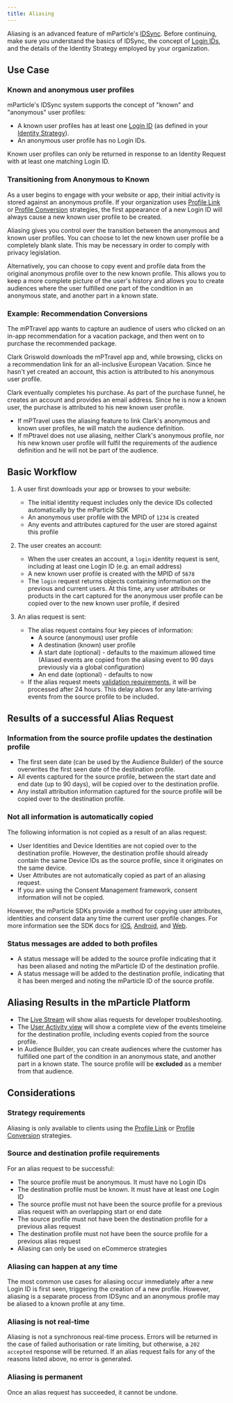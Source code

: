 ```yaml
---
title: Aliasing
---
```

<aside>
Aliasing is an advanced feature of mParticle's <a href="/guides/idsync/use-cases/">IDSync</a>. Before continuing, make sure you understand the basics of IDSync, the concept of <a href="/guides/idsync/components/#login-ids">Login IDs</a>, and the details of the Identity Strategy employed by your organization.
</aside>

## Use Case

### Known and anonymous user profiles
mParticle's IDSync system supports the concept of "known" and "anonymous" user profiles:

* A known user profiles has at least one [Login ID](/guides/idsync/components/#login-ids) (as defined in your [Identity Strategy](/guides/idsync/components/#identity-strategy)).
* An anonymous user profile has no Login IDs.

Known user profiles can only be returned in response to an Identity Request with at least one matching Login ID.

### Transitioning from Anonymous to Known

As a user begins to engage with your website or app, their initial activity is stored against an anonymous profile. If your organization uses [Profile Link](/guides/idsync/profile-link-strategy/) or [Profile Conversion](/guides/idsync/profile-conversion-strategy/) strategies, the first appearance of a new Login ID will always cause a new known user profile to be created.

Aliasing gives you control over the transition between the anonymous and known user profiles. You can choose to let the new known user profile be a completely blank slate. This may be necessary in order to comply with privacy legislation.

Alternatively, you can choose to copy event and profile data from the original anonymous profile over to the new known profile. This allows you to keep a more complete picture of the user's history and allows you to create audiences where the user fulfilled one part of the condition in an anonymous state, and another part in a known state.

### Example: Recommendation Conversions

The mPTravel app wants to capture an audience of users who clicked on an in-app recommendation for a vacation package, and then went on to purchase the recommended package.

Clark Griswold downloads the mPTravel app and, while browsing, clicks on a recommendation link for an all-inclusive European Vacation. Since he hasn't yet created an account, this action is attributed to his anonymous user profile.

Clark eventually completes his purchase. As part of the purchase funnel, he creates an account and provides an email address. Since he is now a known user, the purchase is attributed to his new known user profile.

* If mPTravel uses the aliasing feature to link Clark's anonymous and known user profiles, he will match the audience definition.
* If mPtravel does not use aliasing, neither Clark's anonymous profile, nor his new known user profile will fulfil the requirements of the audience definition and he will not be part of the audience.

## Basic Workflow

1. A user first downloads your app or browses to your website:
   * The initial identity request includes only the device IDs collected automatically by the mParticle SDK
   * An anonymous user profile with the MPID of `1234` is created
   * Any events and attributes captured for the user are stored against this profile

2. The user creates an account:
   * When the user creates an account, a `login` identity request is sent, including at least one Login ID (e.g. an email address)
   * A new known user profile is created with the MPID of `5678`
   * The `login` request returns objects containing information on the previous and current users. At this time, any user attributes or products in the cart captured for the anonymous user profile can be copied over to the new known user profile, if desired

3. An alias request is sent:
   *  The alias request contains four key pieces of information:
      * A source (anonymous) user profile
      * A destination (known) user profile
      * A start date (optional) - defaults to the maximum allowed time (Aliased events are copied from the aliasing event to 90 days previously via a global configuration)
      * An end date (optional) - defaults to now
   * If the alias request meets [validation requirements](#source-and-destination-profile-requirements), it will be processed after 24 hours. This delay allows for any late-arriving events from the source profile to be included.

## Results of a successful Alias Request

### Information from the source profile updates the destination profile

* The first seen date (can be used by the Audience Builder) of the source  overwrites the first seen date of the destination profile.
* All events captured for the source profile, between the start date and end date (up to 90 days), will be copied over to the destination profile.
* Any install attribution information captured for the source profile will be copied over to the destination profile.

### Not all information is automatically copied

The following information is not copied as a result of an alias request:
* User Identities and Device Identities are not copied over to the destination profile. However, the destination profile should already contain the same Device IDs as the source profile, since it originates on the same device.
* User Attributes are not automatically copied as part of an aliasing request. 
* If you are using the Consent Management framework, consent information will not be copied.

However, the mParticle SDKs provide a method for copying user attributes, identities and consent data any time the current user profile changes. For more information see the SDK docs for [iOS](/developers/sdk/ios/idsync/#user-aliasing), [Android](/developers/sdk/android/idsync/#user-aliasing), and [Web](/developers/sdk/web/idsync/#user-aliasing).

### Status messages are added to both profiles

* A status message will be added to the source profile indicating that it has been aliased and noting the mParticle ID of the destination profile.
* A status message will be added to the destination profile, indicating that it has been merged and noting the mParticle ID of the source profile.

## Aliasing Results in the mParticle Platform

* The [Live Stream](/guides/platform-guide/live-stream/) will show alias requests for developer troubleshooting.
* The [User Activity view](/guides/platform-guide/activity/#user-activity) will show a complete view of the events timeleine for the destination profile, including events copied from the source profile.
* In Audience Builder, you can create audiences where the customer has fulfilled one part of the condition in an anonymous state, and another part in a known state. The source profile will be **excluded** as a member from that audience.


## Considerations

### Strategy requirements

Aliasing is only available to clients using the [Profile Link](/guides/idsync/profile-link-strategy/) or [Profile Conversion](/guides/idsync/profile-conversion-strategy/) strategies. 

### Source and destination profile requirements

For an alias request to be successful: 

* The source profile must be anonymous. It must have no Login IDs
* The destination profile must be known. It must have at least one Login ID
* The source profile must not have been the source profile for a previous alias request with an overlapping start or end date
* The source profile must not have been the destination profile for a previous alias request
* The destination profile must not have been the source profile for a previous alias request
* Aliasing can only be used on eCommerce strategies

### Aliasing can happen at any time
The most common use cases for aliasing occur immediately after a new Login ID is first seen, triggering the creation of a new profile. However, aliasing is a separate process from IDSync and an anonymous profile may be aliased to a known profile at any time.

### Aliasing is not real-time

Aliasing is not a synchronous real-time process. Errors will be returned in the case of failed authorisation or rate limiting, but otherwise, a `202 accepted` response will be returned. If an alias request fails for any of the reasons listed above, no error is generated.

### Aliasing is permanent

Once an alias request has succeeded, it cannot be undone.

